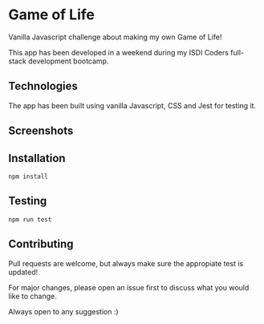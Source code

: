 # Game of Life

Vanilla Javascript challenge about making my own Game of Life!

This app has been developed in a weekend during my ISDI Coders full-stack development bootcamp.


## Technologies

The app has been built using vanilla Javascript, CSS and Jest for testing it.

## Screenshots



## Installation

```
npm install
```

## Testing
```
npm run test
```


## Contributing

Pull requests are welcome, but always make sure the appropiate test is updated! 

For major changes, please open an issue first to discuss what you would like to change.

Always open to any suggestion :)
